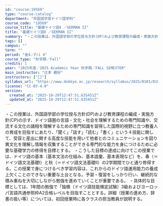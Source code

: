 ```yaml
---
id: "course:19569"
type: "course-catalog"
department: "外国語学部ドイツ語学科"
course_code: "19569"
course_title: "基礎ドイツ語Ⅱ ／GERMAN II"
title: "基礎ドイツ語Ⅱ ／GERMAN II"
summary: "・この授業は、外国語学部の学位授与方針(DP)および教育課程の編成・実施方針(CP)の示す、ドイツ語圏の言語・文化・社会を理解するための専門知識や、交流する文化の諸相を理解するための専門知識を習得した国際的視野に立つ教養人の育成を目指すにあ…"
tags: []
campus: ""
term: ""
period: "金4／Fri 4"
course_type: "秋学期／Fall"
credits: 1
year: "2025年度／2025 Academic Year 秋学期／FALL SEMESTER"
main_instructor: "辻本 勝好"
instructors: ["[]"]
syllabus_url: "https://www.dokkyo.ac.jp/research/syllabus/2025/0101/0101_19569_ja_JP.html"
license: "CC-BY-4.0"
version:
  created_at: "2025-10-29T12:47:51.635451Z"
  updated_at: "2025-10-29T12:47:51.635451Z"
---
```

・この授業は、外国語学部の学位授与方針(DP)および教育課程の編成・実施方針(CP)の示す、ドイツ語圏の言語・文化・社会を理解するための専門知識や、交流する文化の諸相を理解するための専門知識を習得した国際的視野に立つ教養人の育成を目指すにあたり、「聞く」「話す」「読む」「書く」という４技能に関して、受容と産出に関する高度な技能を用いて他者とのコミュニケーションを図り異文化を理解し情報を収集することができる専門的な能力を身につけるために必要な基礎学力の修得を目標とする。 ・こうした目標の達成に向けてこの授業では、ドイツ語の基本（基本文法の仕組み、基本語彙、基本表現など）を、春（＝ドイツ語文法基礎Ⅰ）と秋（＝ドイツ語文法基礎Ⅱ）の2学期間でひと通り修得する。この授業で身につけるべき学習内容は、これからのドイツ語運用能力の養成上欠くことのできない重要な土台となる。予習・復習をしっかり行い、継続的な積み重ねを大切にしながら勉強を進めていくことが重要である。 ・具体的な目標としては、1年間の勉強で「独検（ドイツ語技能検定試験）3級およびヨーロッパ言語共通参照枠A2合格レベルを目指すこととする。詳細（授業の進め方、辞書の扱い等）については、初回授業時に各クラスの担当教員が説明する。
